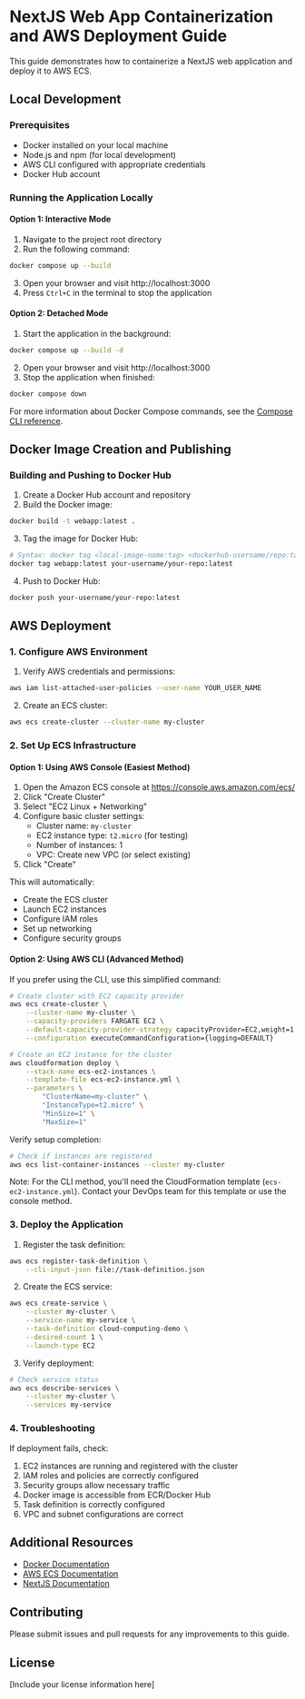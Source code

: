 # NextJS Web App Containerization and AWS Deployment Guide

This guide demonstrates how to containerize a NextJS web application and deploy it to AWS ECS.

## Local Development

### Prerequisites
- Docker installed on your local machine
- Node.js and npm (for local development)
- AWS CLI configured with appropriate credentials
- Docker Hub account

### Running the Application Locally

#### Option 1: Interactive Mode
1. Navigate to the project root directory
2. Run the following command:
```bash
docker compose up --build
```
3. Open your browser and visit http://localhost:3000
4. Press `Ctrl+C` in the terminal to stop the application

#### Option 2: Detached Mode
1. Start the application in the background:
```bash
docker compose up --build -d
```
2. Open your browser and visit http://localhost:3000
3. Stop the application when finished:
```bash
docker compose down
```

For more information about Docker Compose commands, see the [Compose CLI reference](https://docs.docker.com/compose/reference/).

## Docker Image Creation and Publishing

### Building and Pushing to Docker Hub
1. Create a Docker Hub account and repository
2. Build the Docker image:
```bash
docker build -t webapp:latest .
```
3. Tag the image for Docker Hub:
```bash
# Syntax: docker tag <local-image-name:tag> <dockerhub-username/repo:tag>
docker tag webapp:latest your-username/your-repo:latest
```
4. Push to Docker Hub:
```bash
docker push your-username/your-repo:latest
```

## AWS Deployment

### 1. Configure AWS Environment
1. Verify AWS credentials and permissions:
```bash
aws iam list-attached-user-policies --user-name YOUR_USER_NAME
```

2. Create an ECS cluster:
```bash
aws ecs create-cluster --cluster-name my-cluster
```

### 2. Set Up ECS Infrastructure

#### Option 1: Using AWS Console (Easiest Method)
1. Open the Amazon ECS console at https://console.aws.amazon.com/ecs/
2. Click "Create Cluster"
3. Select "EC2 Linux + Networking"
4. Configure basic cluster settings:
   - Cluster name: `my-cluster`
   - EC2 instance type: `t2.micro` (for testing)
   - Number of instances: 1
   - VPC: Create new VPC (or select existing)
5. Click "Create"

This will automatically:
- Create the ECS cluster
- Launch EC2 instances
- Configure IAM roles
- Set up networking
- Configure security groups

#### Option 2: Using AWS CLI (Advanced Method)
If you prefer using the CLI, use this simplified command:
```bash
# Create cluster with EC2 capacity provider
aws ecs create-cluster \
    --cluster-name my-cluster \
    --capacity-providers FARGATE EC2 \
    --default-capacity-provider-strategy capacityProvider=EC2,weight=1 \
    --configuration executeCommandConfiguration={logging=DEFAULT}

# Create an EC2 instance for the cluster
aws cloudformation deploy \
    --stack-name ecs-ec2-instances \
    --template-file ecs-ec2-instance.yml \
    --parameters \
        "ClusterName=my-cluster" \
        "InstanceType=t2.micro" \
        "MinSize=1" \
        "MaxSize=1"
```

Verify setup completion:
```bash
# Check if instances are registered
aws ecs list-container-instances --cluster my-cluster
```

Note: For the CLI method, you'll need the CloudFormation template (`ecs-ec2-instance.yml`). Contact your DevOps team for this template or use the console method.

### 3. Deploy the Application

1. Register the task definition:
```bash
aws ecs register-task-definition \
    --cli-input-json file://task-definition.json
```

2. Create the ECS service:
```bash
aws ecs create-service \
    --cluster my-cluster \
    --service-name my-service \
    --task-definition cloud-computing-demo \
    --desired-count 1 \
    --launch-type EC2
```

3. Verify deployment:
```bash
# Check service status
aws ecs describe-services \
    --cluster my-cluster \
    --services my-service
```

### 4. Troubleshooting

If deployment fails, check:
1. EC2 instances are running and registered with the cluster
2. IAM roles and policies are correctly configured
3. Security groups allow necessary traffic
4. Docker image is accessible from ECR/Docker Hub
5. Task definition is correctly configured
6. VPC and subnet configurations are correct

## Additional Resources
- [Docker Documentation](https://docs.docker.com/)
- [AWS ECS Documentation](https://docs.aws.amazon.com/ecs/)
- [NextJS Documentation](https://nextjs.org/docs)

## Contributing
Please submit issues and pull requests for any improvements to this guide.

## License
[Include your license information here]
